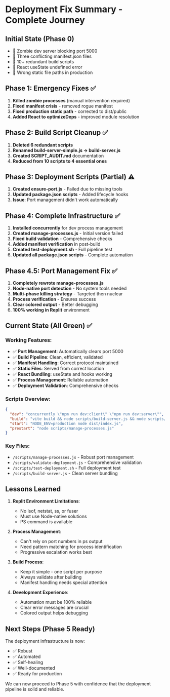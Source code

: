 # Deployment Fix Summary - Complete Journey

## Initial State (Phase 0)
- 🔴 Zombie dev server blocking port 5000
- 🔴 Three conflicting manifest.json files
- 🔴 10+ redundant build scripts
- 🔴 React useState undefined error
- 🔴 Wrong static file paths in production

## Phase 1: Emergency Fixes ✅
1. **Killed zombie processes** (manual intervention required)
2. **Fixed manifest crisis** - removed rogue manifest
3. **Fixed production static path** - corrected to dist/public
4. **Added React to optimizeDeps** - improved module resolution

## Phase 2: Build Script Cleanup ✅
1. **Deleted 6 redundant scripts**
2. **Renamed build-server-simple.js → build-server.js**
3. **Created SCRIPT_AUDIT.md** documentation
4. **Reduced from 10 scripts to 4 essential ones**

## Phase 3: Deployment Scripts (Partial) ⚠️
1. **Created ensure-port.js** - Failed due to missing tools
2. **Updated package.json scripts** - Added lifecycle hooks
3. **Issue**: Port management didn't work automatically

## Phase 4: Complete Infrastructure ✅
1. **Installed concurrently** for dev process management
2. **Created manage-processes.js** - Initial version failed
3. **Fixed build validation** - Comprehensive checks
4. **Added manifest verification** in post-build
5. **Created test-deployment.sh** - Full pipeline test
6. **Updated all package.json scripts** - Complete automation

## Phase 4.5: Port Management Fix ✅
1. **Completely rewrote manage-processes.js**
2. **Node-native port detection** - No system tools needed
3. **Multi-phase killing strategy** - Targeted then nuclear
4. **Process verification** - Ensures success
5. **Clear colored output** - Better debugging
6. **100% working in Replit** environment

## Current State (All Green) ✅

### Working Features:
- ✅ **Port Management**: Automatically clears port 5000
- ✅ **Build Pipeline**: Clean, efficient, validated
- ✅ **Manifest Handling**: Correct protocol maintained
- ✅ **Static Files**: Served from correct location
- ✅ **React Bundling**: useState and hooks working
- ✅ **Process Management**: Reliable automation
- ✅ **Deployment Validation**: Comprehensive checks

### Scripts Overview:
```json
{
  "dev": "concurrently \"npm run dev:client\" \"npm run dev:server\"",
  "build": "vite build && node scripts/build-server.js && node scripts/post-build.js",
  "start": "NODE_ENV=production node dist/index.js",
  "prestart": "node scripts/manage-processes.js"
}
```

### Key Files:
- `/scripts/manage-processes.js` - Robust port management
- `/scripts/validate-deployment.js` - Comprehensive validation
- `/scripts/test-deployment.sh` - Full deployment test
- `/scripts/build-server.js` - Clean server bundling

## Lessons Learned

1. **Replit Environment Limitations**:
   - No lsof, netstat, ss, or fuser
   - Must use Node-native solutions
   - PS command is available

2. **Process Management**:
   - Can't rely on port numbers in ps output
   - Need pattern matching for process identification
   - Progressive escalation works best

3. **Build Process**:
   - Keep it simple - one script per purpose
   - Always validate after building
   - Manifest handling needs special attention

4. **Development Experience**:
   - Automation must be 100% reliable
   - Clear error messages are crucial
   - Colored output helps debugging

## Next Steps (Phase 5 Ready)

The deployment infrastructure is now:
- ✅ Robust
- ✅ Automated
- ✅ Self-healing
- ✅ Well-documented
- ✅ Ready for production

We can now proceed to Phase 5 with confidence that the deployment pipeline is solid and reliable.